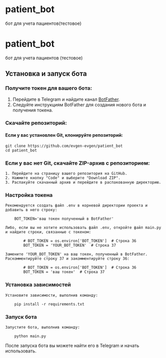 # patient_bot
бот для учета пациентов(тестовое) 




# patient_bot
бот для учета пациентов (тестовое)

## Установка и запуск бота

### Получите токен для вашего бота:

1. Перейдите в Telegram и найдите канал [BotFather](https://t.me/BotFather).
2. Следуйте инструкциям BotFather для создания нового бота и получения токена.

### Скачайте репозиторий:

#### Если у вас установлен Git, клонируйте репозиторий:
```
git clone https://github.com/evgen-evgen/patient_bot
cd patient_bot
```

### Если у вас нет Git, скачайте ZIP-архив с репозиторием:
    1. Перейдите на страницу вашего репозитория на GitHub.
    2. Нажмите кнопку "Code" и выберите "Download ZIP".
    3. Распакуйте скачанный архив и перейдите в распакованную директорию.

### Настройка токена
    Рекомендуется создать файл .env в корневой директории проекта и добавить в него строку:
```
    BOT_TOKEN='ваш токен полученный в BotFather'
```

    Либо, если вы не хотите использовать файл .env, откройте файл main.py и найдите строки, связанные с токеном:
    
```
        # BOT_TOKEN = os.environ['BOT_TOKEN']  # Строка 36
        BOT_TOKEN = 'YOUR_BOT_TOKEN'  # Строка 37
```

    Замените 'YOUR_BOT_TOKEN' на ваш токен, полученный в BotFather.
    Раскомментируйте строку 37 и закомментируйте строку 36:
```
        # BOT_TOKEN = os.environ['BOT_TOKEN']  # Строка 36
        BOT_TOKEN = 'ваш токен'  # Строка 37
```
### Установка зависимостей
    Установите зависимости, выполнив команду:
```
    pip install -r requirements.txt
```
### Запуск бота
    Запустите бота, выполнив команду:
```
    python main.py
```

После запуска бота вы можете найти его в Telegram и начать использовать.